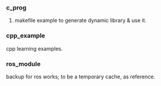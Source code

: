 
### c_prog 
  1. makefile example to generate dynamic library & use it.

### cpp_example
  cpp learning examples.

### ros_module
  backup for ros works; to be a temporary cache,  as reference.
